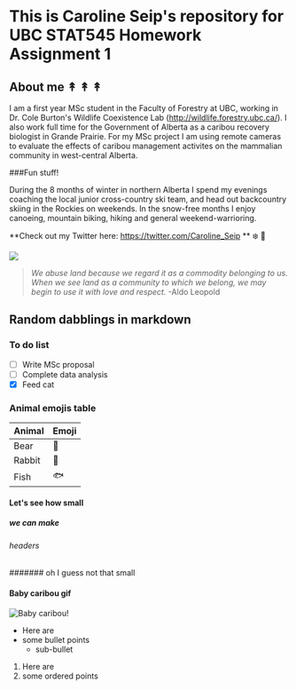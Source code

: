 # This is Caroline Seip's repository for UBC STAT545 Homework Assignment 1

## About me ↟ ↟ ↟

I am a first year MSc student in the Faculty of Forestry at UBC, working in Dr. Cole Burton's Wildlife Coexistence Lab (http://wildlife.forestry.ubc.ca/). I also work full time for the Government of Alberta as a caribou recovery biologist in Grande Prairie. For my MSc project I am using remote cameras to evaluate the effects of caribou management activites on the mammalian community in west-central Alberta. 

###Fun stuff!

During the 8 months of winter in northern Alberta I spend my evenings coaching the local junior cross-country ski team, and head out backcountry skiing in the Rockies on weekends. In the snow-free months I enjoy canoeing, mountain biking, hiking and general weekend-warrioring.

**Check out my Twitter here: https://twitter.com/Caroline_Seip ** :snowflake: :evergreen_tree:

![](https://c1.staticflickr.com/2/1437/4729534884_8c2c1c4d15_b.jpg)

>*We abuse land because we regard it as a commodity belonging to us. When we see land as a community to which we belong, we may begin to use it with love and respect.* -Aldo Leopold

## Random dabblings in markdown

### To do list

- [ ] Write MSc proposal 
- [ ] Complete data analysis
- [x] Feed cat

### Animal emojis table

|**Animal**| **Emoji** |
|----------|-----------|
|   Bear   |  :bear:   |
|  Rabbit  |  :rabbit: |
|   Fish   |  :fish:   |

#### Let's see how small
##### we can make
###### headers
####### oh I guess not that small

#### Baby caribou gif
![Baby caribou!](https://media1.giphy.com/media/3o6Ei38Ejj4hkCgHMk/giphy.gif)

* Here are
* some bullet points
  * sub-bullet

1. Here are
2. some ordered points
